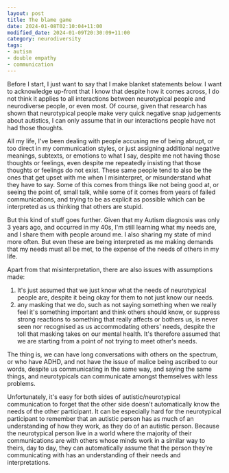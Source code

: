 ```yaml
---
layout: post
title: The blame game
date: 2024-01-08T02:10:04+11:00
modified_date: 2024-01-09T20:30:09+11:00
category: neurodiversity
tags: 
- autism
- double empathy
- communication 
---
```

Before I start, I just want to say that I make blanket statements below. I want to acknowledge up-front that I know that despite how it comes across, I do not think it applies to all interactions between neurotypical people and neurodiverse people, or even most. Of course, given that research has shown that neurotypical people make very quick negative snap judgements about autistics, I can only assume that in our interactions people have not had those thoughts.

All my life, I've been dealing with people accusing me of being abrupt, or too direct in my communication styles, or just assigning additional negative meanings, subtexts, or emotions to what I say, despite me not having those thoughts or feelings, even despite me repeatedly insisting that those thoughts or feelings do not exist. These same people tend to also be the ones that get upset with me when I misinterpret, or misunderstand what they have to say. Some of this comes from things like not being good at, or seeing the point of, small talk, while some of it comes from years of failed communications, and trying to be as explicit as possible which can be interpreted as us thinking that others are stupid.

But this kind of stuff goes further. Given that my Autism diagnosis was only 3 years ago, and occurred in my 40s, I'm still learning what my needs are, and I share them with people around me. I also sharing my state of mind more often. But even these are being interpreted as me making demands that my needs must all be met, to the expense of the needs of others in my life. 

Apart from that misinterpretation, there are also issues with assumptions made:
1. It's just assumed that we just know what the needs of neurotypical people are, despite it being okay for them to not just know our needs.
2. any masking that we do, such as not saying something when we really feel it's something important and think others should know, or suppress strong reactions to something that really affects or bothers us, is never seen nor recognised as us accommodating others' needs, despite the toll that masking takes on our mental health. It's therefore assumed that we are starting from a point of not trying to meet other's needs.

The thing is, we can have long conversations with others on the spectrum, or who have ADHD, and not have the issue of malice being ascribed to our words, despite us communicating in the same way, and saying the same things, and neurotypicals can communicate amongst themselves with less problems. 

Unfortunately, it's easy for both sides of autistic/neurotypical communication to forget that the other side doesn't automatically know the needs of the other participant. It can be especially hard for the neurotypical participant to remember that an autistic person has as much of an understanding of how they work, as they do of an autistic person. Because the neurotypical person live in a world where the majority of their communications are with others whose minds work in a similar way to theirs, day to day, they can automatically assume that the person they're communicating with has an understanding of their needs and interpretations.